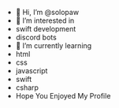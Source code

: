 - 👋 Hi, I’m @solopaw
- 👀 I’m interested in 
 - swift development
 - discord bots 
- 🌱 I’m currently learning 
 - html
 - css
 - javascript
 - swift
 - csharp
- Hope You Enjoyed My Profile

<!---
solopaw/solopaw is a ✨ special ✨ repository because its `README.md` (this file) appears on your GitHub profile.
You can click the Preview link to take a look at your changes.
--->
